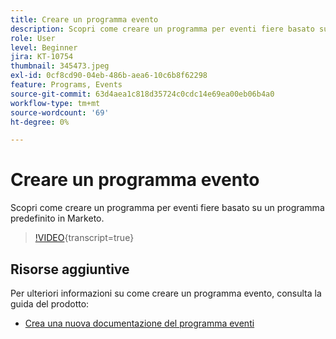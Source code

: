 ```yaml
---
title: Creare un programma evento
description: Scopri come creare un programma per eventi fiere basato su un programma predefinito in Marketo.
role: User
level: Beginner
jira: KT-10754
thumbnail: 345473.jpeg
exl-id: 0cf8cd90-04eb-486b-aea6-10c6b8f62298
feature: Programs, Events
source-git-commit: 63d4aea1c818d35724c0cdc14e69ea00eb06b4a0
workflow-type: tm+mt
source-wordcount: '69'
ht-degree: 0%

---
```


# Creare un programma evento

Scopri come creare un programma per eventi fiere basato su un programma predefinito in Marketo.

>[!VIDEO](https://video.tv.adobe.com/v/345473/?quality=12&learn=on){transcript=true}

## Risorse aggiuntive

Per ulteriori informazioni su come creare un programma evento, consulta la guida del prodotto:

* [Crea una nuova documentazione del programma eventi](https://experienceleague.adobe.com/docs/marketo/using/product-docs/demand-generation/events/understanding-events/create-a-new-event-program.html?lang=it)
